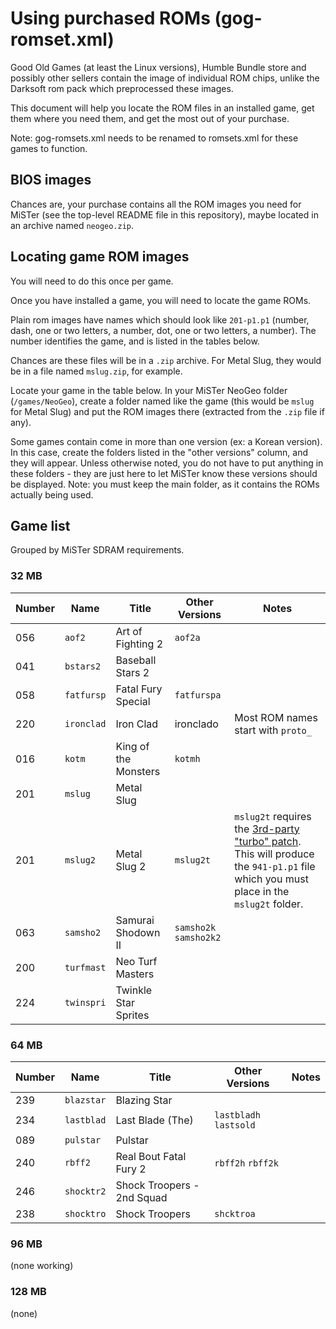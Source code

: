 # Using purchased ROMs (gog-romset.xml)

Good Old Games (at least the Linux versions), Humble Bundle store and possibly
other sellers contain the image of individual ROM chips, unlike the Darksoft
rom pack which preprocessed these images.

This document will help you locate the ROM files in an installed game, get them
where you need them, and get the most out of your purchase.

Note: gog-romsets.xml needs to be renamed to romsets.xml for these games to function.

## BIOS images

Chances are, your purchase contains all the ROM images you need for MiSTer
(see the top-level README file in this repository), maybe located in an
archive named `neogeo.zip`.

## Locating game ROM images

You will need to do this once per game.

Once you have installed a game, you will need to locate the game ROMs.

Plain rom images have names which should look like `201-p1.p1` (number, dash,
one or two letters, a number, dot, one or two letters, a number). The number
identifies the game, and is listed in the tables below.

Chances are these files will be in a `.zip` archive. For Metal Slug, they would
be in a file named `mslug.zip`, for example.

Locate your game in the table below. In your MiSTer NeoGeo folder
(`/games/NeoGeo`), create a folder named like the
game (this would be `mslug` for Metal Slug) and put the ROM images there
(extracted from the `.zip` file if any).

Some games contain come in more than one version (ex: a Korean version). In
this case, create the folders listed in the "other versions" column, and they
will appear. Unless otherwise noted, you do not have to put anything in these
folders - they are just here to let MiSTer know these versions should be
displayed. Note: you must keep the main folder, as it contains the ROMs
actually being used.

## Game list

Grouped by MiSTer SDRAM requirements.

### 32 MB

| Number | Name | Title | Other Versions | Notes |
| --- | --- | --- | --- | --- |
| 056 | `aof2` | Art of Fighting 2 | `aof2a` |  |
| 041 | `bstars2` | Baseball Stars 2 |  |  |
| 058 | `fatfursp` | Fatal Fury Special | `fatfurspa` |  |
| 220 | `ironclad` | Iron Clad | ironclado | Most ROM names start with `proto_` |
| 016 | `kotm` | King of the Monsters | `kotmh` |  |
| 201 | `mslug` | Metal Slug |  |  |
| 201 | `mslug2` | Metal Slug 2 | `mslug2t` | `mslug2t` requires the [3rd-party "turbo" patch](http://blog.system11.org/?p=1442). This will produce the `941-p1.p1` file which you must place in the `mslug2t` folder. |
| 063 | `samsho2` | Samurai Shodown II | `samsho2k` `samsho2k2` |  |
| 200 | `turfmast` | Neo Turf Masters |  |  |
| 224 | `twinspri` | Twinkle Star Sprites |  |  |

### 64 MB

| Number | Name | Title | Other Versions | Notes |
| --- | --- | --- | --- | --- |
| 239 | `blazstar` | Blazing Star |  |  |
| 234 | `lastblad` | Last Blade (The) | `lastbladh` `lastsold` |  |
| 089 | `pulstar` | Pulstar |  |  |
| 240 | `rbff2` | Real Bout Fatal Fury 2 | `rbff2h` `rbff2k` |  |
| 246 | `shocktr2` | Shock Troopers - 2nd Squad |  |  |
| 238 | `shocktro` | Shock Troopers | `shcktroa` |  |

### 96 MB

(none working)

### 128 MB

(none)
